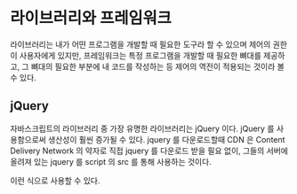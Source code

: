 # 라이브러리와 프레임워크

라이브러리는 내가 어떤 프로그램을 개발할 때 필요한 도구라 할 수 있으며 제어의 권한이 사용자에게 있지만,
프레임워크는 특정 프로그램을 개발할 때 필요한 뼈대를 제공하고, 그 뼈대의 필요한 부분에 내 코드를 작성하는 등 제어의 역전이 적용되는 것이라 볼 수 있다.

## jQuery

자바스크립트의 라이브러리 중 가장 유명한 라이브러리는 jQuery 이다. jQuery 를 사용함으로써 생산성이 훨씬 증가될 수 있다.
jquery 를 다운로드할때 CDN 은 Content Delivery Network 의 약자로 직접 jquery 를 다운로드 받을 필요 없이, 그들의 서버에 올려져 있는 jquery 를
script 의 src 를 통해 사용하는 것이다.</br>
<script src="https://ajax.googleapis.com/ajax/libs/jquery/3.6.0/jquery.min.js"></script> 이런 식으로 사용할 수 있다.